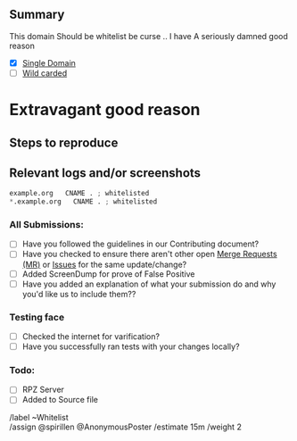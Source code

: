 ## Summary

<!-- Summarize the reason encountered concisely, and keep any domains in 
back ticks `(`)` -->

This domain Should be whitelist be curse .. I have A seriously damned 
good reason

- [X] <a href="source/whitelist/domains.list">Single Domain</a>
- [ ] <a href="source/whitelist/wildcard.list">Wild carded</a>

# Extravagant good reason
<!-- Try to convince the team of why this domain should be added to the 
whitelist -->


## Steps to reproduce

<!-- How one can reproduce the issue - this is very important -->


## Relevant logs and/or screenshots

<!-- Paste any relevant logs - please use code blocks (```) to format 
console output, logs, and code as it's very hard to read otherwise. -->


```python
example.org   CNAME . ; whitelisted 
*.example.org   CNAME . ; whitelisted 
```

### All Submissions:
- [ ] Have you followed the guidelines in our Contributing document?
- [ ] Have you checked to ensure there aren't other open
	[Merge Requests (MR)](../merge_requests) or [Issues](../issues) for
	the same update/change?
- [ ] Added ScreenDump for prove of False Positive
- [ ] Have you added an explanation of what your submission do and why
	you'd like us to include them??

### Testing face
- [ ] Checked the internet for varification?
- [ ] Have you successfully ran tests with your changes locally?

### Todo:
- [ ] RPZ Server
- [ ] Added to Source file

/label ~Whitelist  
/assign @spirillen @AnonymousPoster
/estimate 15m
/weight 2
